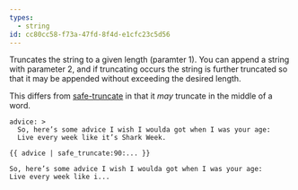 ```yaml
---
types:
  - string
id: cc80cc58-f73a-47fd-8f4d-e1cfc23c5d56
---
```

Truncates the string to a given length (paramter 1). You can append a string with parameter 2, and if truncating occurs the string is further truncated so that it may be appended without exceeding the desired length.

This differs from [safe-truncate][safe-truncate] in that it _may_ truncate in the middle of a word.

```.language-yaml
advice: >
  So, here’s some advice I wish I woulda got when I was your age:
  Live every week like it’s Shark Week.
```

```
{{ advice | safe_truncate:90:... }}
```

```.language-output
So, here’s some advice I wish I woulda got when I was your age:
Live every week like i...
```

[safe-truncate]: #safe-truncate
